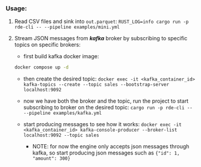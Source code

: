 ### Usage:
1. Read CSV files and sink into `out.parquet`:
`RUST_LOG=info cargo run -p rde-cli -- --pipeline examples/mini.yml`

2. Stream JSON messages from ***kafka*** broker by subscribing to specific topics on specific brokers:
    - first build kafka docker image:
    ```bash
    docker compose up -d
    ```

    - then create the desired topic:
    `docker exec -it <kafka_container_id> kafka-topics --create --topic sales --bootstrap-server localhost:9092`

    - now we have both the broker and the topic, run the project to start subscribing to broker on the desired topic:
    `cargo run -p rde-cli -- --pipeline examples/kafka.yml`

    - start producing messages to see how it works:
    `docker exec -it <kafka_container_id> kafka-console-producer --broker-list localhost:9092 --topic sales`
        - NOTE: for now the engine only accepts json messages through kafka, so start producing json messages such as `{"id": 1, "amount": 300}`
    